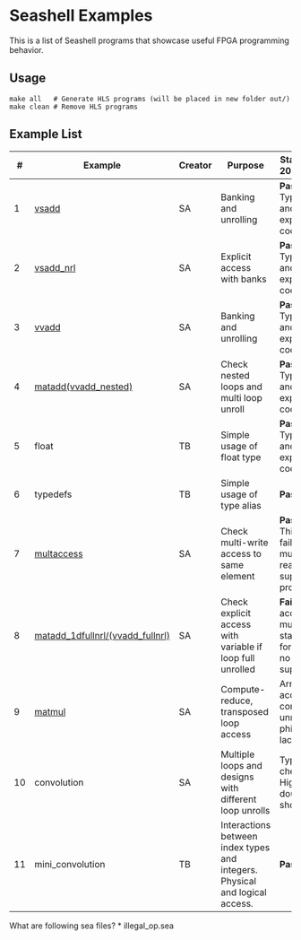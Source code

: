 # Seashell Examples

This is a list of Seashell programs that showcase useful FPGA programming behavior.

## Usage

    make all   # Generate HLS programs (will be placed in new folder out/)
    make clean # Remove HLS programs

## Example List

| # | Example | Creator | Purpose | Status as of 2018/09/04
| --- | --- | --- | --- | --- |
| 1 | [vsadd](https://github.com/cucapra/seashell/blob/master/examples/docs/vsadd.md) | SA | Banking and unrolling | **Passes.** Typechecks and emits expected code. |
| 2 | [vsadd_nrl](https://github.com/cucapra/seashell/blob/master/examples/docs/vsadd.md) | SA | Explicit access with banks | **Passes.** Typechecks and emits expected code. |
| 3 | [vvadd](https://github.com/cucapra/seashell/blob/master/examples/docs/vvadd.md) | SA | Banking and unrolling | **Passes.** Typechecks and emits expected code. |
| 4 | [matadd(vvadd_nested)](https://github.com/cucapra/seashell/blob/master/examples/docs/vvadd.md) | SA | Check nested loops and multi loop unroll | **Passes.** Typechecks and emits expected code. |
| 5 | float | TB | Simple usage of float type | **Passes.** Typechecks and emits expected code. |
| 6 | typedefs | TB | Simple usage of type alias | **Passes.** |
| 7 | [multaccess](https://github.com/cucapra/seashell/blob/master/examples/docs/multaccess.md) | SA | Check multi-write access to same element | **Passes.** This should fail once multiple read/write support provided |
| 8 | [matadd_1dfullnrl/(vvadd_fullnrl)](https://github.com/cucapra/seashell/blob/master/examples/docs/vvadd.md) | SA | Check explicit access with variable if loop full unrolled | **Fails.** Bank accessor must be static (This format may no longer be supported.)|
| 9 | [matmul](https://github.com/cucapra/seashell/blob/master/examples/docs/matmul.md) | SA | Compute-reduce, transposed loop access | Array accesses correct, unrolling philosophy lacking. |
| 10 | convolution | SA | Multiple loops and designs with different loop unrolls | Type checks. Highly doubtful it should. |
| 11 | mini_convolution | TB | Interactions between index types and integers. Physical and logical access. | **Passes.** |

What are following sea files?
    * illegal_op.sea
